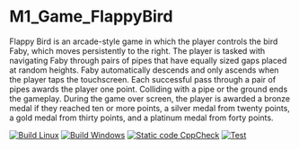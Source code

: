 # M1_Game_FlappyBird
Flappy Bird is an arcade-style game in which the player controls the bird Faby, which moves persistently to the right. The player is tasked with navigating Faby through pairs of pipes that have equally sized gaps placed at random heights. Faby automatically descends and only ascends when the player taps the touchscreen. Each successful pass through a pair of pipes awards the player one point. Colliding with a pipe or the ground ends the gameplay. During the game over screen, the player is awarded a bronze medal if they reached ten or more points, a silver medal from twenty points, a gold medal from thirty points, and a platinum medal from forty points.

[![Build Linux](https://github.com/sonusharma1997/M1_Game_FlappyBird/actions/workflows/build_linux.yml/badge.svg?branch=main)](https://github.com/sonusharma1997/M1_Game_FlappyBird/actions/workflows/build_linux.yml) [![Build Windows](https://github.com/sonusharma1997/M1_Game_FlappyBird/actions/workflows/build_windows.yml/badge.svg?branch=main)](https://github.com/sonusharma1997/M1_Game_FlappyBird/actions/workflows/build_windows.yml) [![Static code CppCheck](https://github.com/sonusharma1997/M1_Game_FlappyBird/actions/workflows/c-cpp.yml/badge.svg?branch=main)](https://github.com/sonusharma1997/M1_Game_FlappyBird/actions/workflows/c-cpp.yml) [![Test](https://github.com/sonusharma1997/M1_Game_FlappyBird/actions/workflows/unit_testing.yml/badge.svg?branch=main)](https://github.com/sonusharma1997/M1_Game_FlappyBird/actions/workflows/unit_testing.yml)
